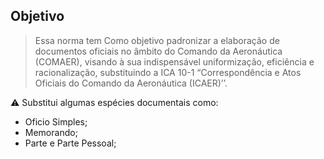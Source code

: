 ## Objetivo
> Essa norma tem Como objetivo padronizar a elaboração de documentos oficiais no âmbito do Comando da Aeronáutica (COMAER), visando à sua indispensável uniformização, eficiência e racionalização, substituindo a ICA 10-1 “Correspondência e Atos Oficiais do Comando da Aeronáutica (ICAER)’’.

⚠️ Substitui algumas espécies documentais como:
- Oficio Simples;
- Memorando;
- Parte e Parte Pessoal;
